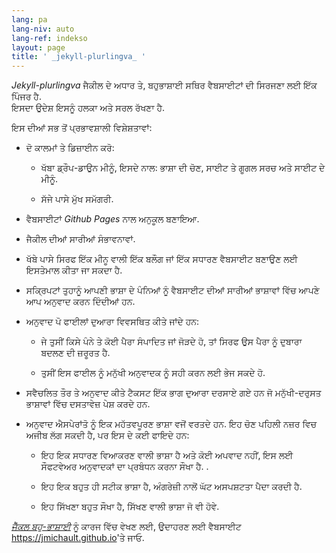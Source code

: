```yaml
---
lang: pa
lang-niv: auto
lang-ref: indekso
layout: page
title: ' _jekyll-plurlingva_ '
---
```


 _Jekyll-plurlingva_ ਜੈਕੀਲ ਦੇ ਅਧਾਰ ਤੇ, ਬਹੁਭਾਸ਼ਾਈ ਸਥਿਰ ਵੈਬਸਾਈਟਾਂ ਦੀ ਸਿਰਜਣਾ ਲਈ ਇੱਕ ਪਿੰਜਰ ਹੈ.  
ਇਸਦਾ ਉਦੇਸ਼ ਇਸਨੂੰ ਹਲਕਾ ਅਤੇ ਸਰਲ ਰੱਖਣਾ ਹੈ.

ਇਸ ਦੀਆਂ ਸਭ ਤੋਂ ਪ੍ਰਭਾਵਸ਼ਾਲੀ ਵਿਸ਼ੇਸ਼ਤਾਵਾਂ:

 * ਦੋ ਕਾਲਮਾਂ ਤੇ ਡਿਜ਼ਾਈਨ ਕਰੋ:


   * ਖੱਬਾ ਡ੍ਰੌਪ-ਡਾਉਨ ਮੀਨੂੰ, ਇਸਦੇ ਨਾਲ: ਭਾਸ਼ਾ ਦੀ ਚੋਣ, ਸਾਈਟ ਤੇ ਗੂਗਲ ਸਰਚ ਅਤੇ ਸਾਈਟ ਦੇ ਮੀਨੂੰ.


   * ਸੱਜੇ ਪਾਸੇ ਮੁੱਖ ਸਮੱਗਰੀ.


 * ਵੈਬਸਾਈਟਾਂ _Github Pages_ ਨਾਲ ਅਨੁਕੂਲ ਬਣਾਇਆ.


 * ਜੈਕੀਲ ਦੀਆਂ ਸਾਰੀਆਂ ਸੰਭਾਵਨਾਵਾਂ.


 * ਖੱਬੇ ਪਾਸੇ ਸਿਰਫ ਇੱਕ ਮੀਨੂ ਵਾਲੀ ਇੱਕ ਬਲੌਗ ਜਾਂ ਇੱਕ ਸਧਾਰਣ ਵੈਬਸਾਈਟ ਬਣਾਉਣ ਲਈ ਇਸਤੇਮਾਲ ਕੀਤਾ ਜਾ ਸਕਦਾ ਹੈ.


 * ਸਕ੍ਰਿਪਟਾਂ ਤੁਹਾਨੂੰ ਆਪਣੀ ਭਾਸ਼ਾ ਦੇ ਪੰਨਿਆਂ ਨੂੰ ਵੈਬਸਾਈਟ ਦੀਆਂ ਸਾਰੀਆਂ ਭਾਸ਼ਾਵਾਂ ਵਿੱਚ ਆਪਣੇ ਆਪ ਅਨੁਵਾਦ ਕਰਨ ਦਿੰਦੀਆਂ ਹਨ.


 * ਅਨੁਵਾਦ ਪੋ ਫਾਈਲਾਂ ਦੁਆਰਾ ਵਿਵਸਥਿਤ ਕੀਤੇ ਜਾਂਦੇ ਹਨ:


   * ਜੇ ਤੁਸੀਂ ਕਿਸੇ ਪੰਨੇ ਤੇ ਕੋਈ ਪੈਰਾ ਸੰਪਾਦਿਤ ਜਾਂ ਜੋੜਦੇ ਹੋ, ਤਾਂ ਸਿਰਫ ਉਸ ਪੈਰਾ ਨੂੰ ਦੁਬਾਰਾ ਬਦਲਣ ਦੀ ਜ਼ਰੂਰਤ ਹੈ.


   * ਤੁਸੀਂ ਇਸ ਫਾਈਲ ਨੂੰ ਮਨੁੱਖੀ ਅਨੁਵਾਦਕ ਨੂੰ ਸਹੀ ਕਰਨ ਲਈ ਭੇਜ ਸਕਦੇ ਹੋ.


 * ਸਵੈਚਲਿਤ ਤੌਰ ਤੇ ਅਨੁਵਾਦ ਕੀਤੇ ਟੈਕਸਟ ਇੱਕ ਭਾਗ ਦੁਆਰਾ ਦਰਸਾਏ ਗਏ ਹਨ ਜੋ ਮਨੁੱਖੀ-ਦਰੁਸਤ ਭਾਸ਼ਾਵਾਂ ਵਿੱਚ ਦਸਤਾਵੇਜ਼ ਪੇਸ਼ ਕਰਦੇ ਹਨ.


 * ਅਨੁਵਾਦ ਐਸਪੇਰਾਂਤੋ ਨੂੰ ਇਕ ਮਹੱਤਵਪੂਰਣ ਭਾਸ਼ਾ ਵਜੋਂ ਵਰਤਦੇ ਹਨ. ਇਹ ਚੋਣ ਪਹਿਲੀ ਨਜ਼ਰ ਵਿਚ ਅਜੀਬ ਲੱਗ ਸਕਦੀ ਹੈ, ਪਰ ਇਸ ਦੇ ਕਈ ਫਾਇਦੇ ਹਨ:


   * ਇਹ ਇਕ ਸਧਾਰਣ ਵਿਆਕਰਣ ਵਾਲੀ ਭਾਸ਼ਾ ਹੈ ਅਤੇ ਕੋਈ ਅਪਵਾਦ ਨਹੀਂ, ਇਸ ਲਈ ਸੌਫਟਵੇਅਰ ਅਨੁਵਾਦਕਾਂ ਦਾ ਪ੍ਰਬੰਧਨ ਕਰਨਾ ਸੌਖਾ ਹੈ. .


   * ਇਹ ਇਕ ਬਹੁਤ ਹੀ ਸਟੀਕ ਭਾਸ਼ਾ ਹੈ, ਅੰਗਰੇਜ਼ੀ ਨਾਲੋਂ ਘੱਟ ਅਸਪਸ਼ਟਤਾ ਪੈਦਾ ਕਰਦੀ ਹੈ.


   * ਇਹ ਸਿੱਖਣਾ ਬਹੁਤ ਸੌਖਾ ਹੈ, ਸਿੱਖਣ ਵਾਲੀ ਭਾਸ਼ਾ ਜੋ ਵੀ ਹੋਵੇ.



 [_ਜੈੱਕਲ ਬਹੁ-ਭਾਸ਼ਾਈ_](https://github.com/jmichault/jekyll-plurlingva) ਨੂੰ ਕਾਰਜ ਵਿੱਚ ਵੇਖਣ ਲਈ, ਉਦਾਹਰਣ ਲਈ ਵੈਬਸਾਈਟ <https://jmichault.github.io>'ਤੇ ਜਾਓ.

